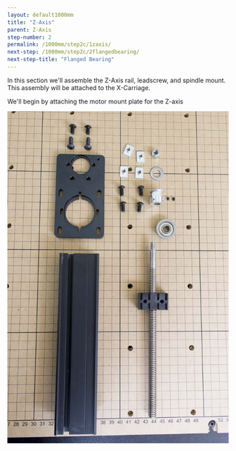 ```yaml
---
layout: default1000mm
title: "Z-Axis"
parent: Z-Axis
step-number: 2
permalink: /1000mm/step2c/1zaxis/
next-step: /1000mm/step2c/2flangedbearing/
next-step-title: "Flanged Bearing"
---
```


In this section we'll assemble the Z-Axis rail, leadscrew, and spindle mount. This assembly will be attached to the X-Carriage.

We'll begin by attaching the motor mount plate for the Z-axis

<img src="../../step2/photo/jpfs_DSC2678.jpg">